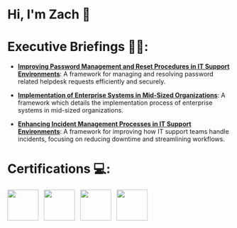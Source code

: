 # Hi, I'm Zach 👋

# Executive Briefings 👨‍💻:

- <b>[Improving Password Management and Reset Procedures in IT Support Environments](https://github.com/zach-howard/Improving-Password-Management)</b>: A framework for managing and resolving password related helpdesk requests efficiently and securely.

- <b>[Implementation of Enterprise Systems in Mid-Sized Organizations](https://github.com/zach-howard/Enterprise-System-Implementation)</b>: A framework which details the implementation process of enterprise systems in mid-sized organizations.

- <b>[Enhancing Incident Management Processes in IT Support Environments](https://github.com/zach-howard/Enterprise-System-Implementation)</b>: A framework for improving how IT support teams handle incidents, focusing on reducing downtime and streamlining workflows.
  
# Certifications 💻:
<div align="left" style="font-size:0; line-height:0;">
  <a href="https://www.credly.com/badges/47bf5415-855a-4ea0-be64-8fba92db1a25/public_url" target="_blank" style="display:inline-block;">
    <img src="https://images.credly.com/size/110x110/images/80d8a06a-c384-42bf-ad36-db81bce5adce/blob" height="70" style="display:block; border:0;" />
</a>
  <a href="https://www.credly.com/badges/7c4ffcf7-1377-46fd-9293-4ac6dd3081f5/public_url" style="display:inline-block; margin-left:12px;">
    <img src="https://images.credly.com/size/110x110/images/f6d62c5d-1e1d-4de6-92ee-8dc8c80b1c7b/blob" height="70" style="display:block; border:0;" />
</a>
  <a href="https://coursera.org/share/b7c50d23ed37aabeb3a9f4ee1f056cc7" style="display:inline-block; margin-left:12px;">
    <img src="https://images.credly.com/size/340x340/images/0bf0f2da-a699-4c82-82e2-56dcf1f2e1c7/image.png" height="70" style="display:block; border:0;" />   
</a>
  <a href="https://coursera.org/share/edcd548f293d1d41e6d03178f88d19ee" style="display:inline-block; margin-left:12px;">
    <img src="https://images.credly.com/size/340x340/images/ae2f5bae-b110-4ea1-8e26-77cf5f76c81e/GCC_badge_IT_Support_1000x1000.png" height="70" style="display:block; border:0;" />
